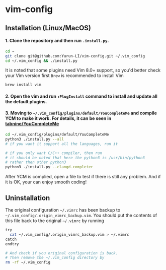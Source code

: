 # vim-config
## Installation (Linux/MacOS)
#### 1. Clone the repository and then run `.install.py`.
```bash
cd ~
git clone git@github.com:Yurun-LI/vim-config.git ~/.vim_config
cd ~/.vim_config && ./install.py

```

It is noted that some plugins need Vim 8.0+ support, so you'd better check your Vim version first
`Brew` is recommended to install Vim
```bash
brew install vim
```
#### 2. Open the vim and run `:PlugInstall` command to install and update all the default plugins.

#### 3. Moving to `~/.vim_config/plugins/default/YouCompleteMe` and compile YCM to make it work. For details, it can be seen in [tabnine/YouCompleteMe](https://github.com/tabnine/YouCompleteMe#installation)
```bash
cd ~/.vim_config/plugins/default/YouCompleteMe
python3 ./install.py --all 
# if you want it support all the languages, run it

# if you only want C/C++ compiler, then run
# it should be noted that here the python3 is /usr/bin/python3
# rather then other python3
python3 ./install.py --clangd-completer
```
After YCM is complied, open a file to test if there is still any problem.
And if it is OK, your can enjoy smooth coding!

## Uninstallation
The original configuration `~/.vimrc` has been backup to `~/.vim_config/.origin_vimrc_backup.vim`. You should put the contents of this file back to the original `~/.vimrc` by running
```bash
try
  cat ~/.vim_config/.origin_vimrc_backup.vim > ~/.vimrc
catch
endtry

# And check if you original configuration is back.
# Then remove the ~/.vim_config directory by
rm -rf ~/.vim_config
```
